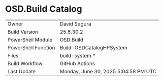 ﻿# OSD.Build Catalog

| | |
|-|-|
| Owner | David Segura |
| Build Version | 25.6.30.2 |
| PowerShell Module | OSD.Build |
| PowerShell Function | Build-OSDCatalogHPSystem |
| Files | build-system.* |
| Build Workflow | GitHub Actions |
| Last Update | Monday, June 30, 2025 5:04:58 PM UTC |
